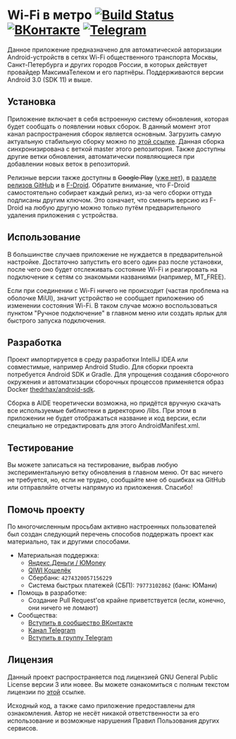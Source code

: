 # Wi-Fi в метро [![Build Status](https://jenkins.thedrhax.pw/job/mosmetro-android-pipeline/branch/master/badge/icon)](https://jenkins.thedrhax.pw/job/mosmetro-android-pipeline/branch/master/) [![ВКонтакте](.github/resources/vk-box.png)](https://vk.com/wifi_v_metro) [![Telegram](.github/resources/telegram.png)](https://t.me/joinchat/0S7nOjfkV2E2OTAy)

Данное приложение предназначено для автоматической авторизации Android-устройств в сетях Wi-Fi общественного транспорта Москвы, Санкт-Петербурга и других городов России, в которых действует провайдер МаксимаТелеком и его партнёры. Поддерживаются версии Android 3.0 (SDK 11) и выше.

## Установка

Приложение включает в себя встроенную систему обновления, которая будет сообщать о появлении новых сборок. В данный момент этот канал распространения сборок является основным. Загрузить самую актуальную стабильную сборку можно по [этой ссылке](https://mosmetro.duckdns.org/api/v1/download.php?branch=master). Данная сборка синхронизирована с веткой master этого репозитория. Также доступны другие ветки обновления, автоматически появляющиеся при добавлении новых веток в репозиторий.

Релизные версии также доступны в ~~Google Play~~ ([уже нет](https://vk.com/wifi_v_metro?w=wall-113596028_4807)), в [разделе релизов GitHub](https://github.com/mosmetro-android/mosmetro-android/releases) и в [F-Droid](https://f-droid.org/packages/pw.thedrhax.mosmetro). Обратите внимание, что F-Droid самостоятельно собирает каждый релиз, из-за чего сборки оттуда подписаны другим ключом. Это означает, что сменить версию из F-Droid на любую другую можно только путём предварительного удаления приложения с устройства.

## Использование

В большинстве случаев приложение не нуждается в предварительной настройке. Достаточно запустить его всего один раз после установки, после чего оно будет отслеживать состояние Wi-Fi и реагировать на подключение к сетям со знакомыми названиями (например, MT_FREE).

Если при соединении с Wi-Fi ничего не происходит (частая проблема на оболочке MiUI), значит устройство не сообщает приложению об изменении состояния Wi-Fi. В таком случае можно воспользоваться пунктом "Ручное подключение" в главном меню или создать ярлык для быстрого запуска подключения.

## Разработка

Проект импортируется в среду разработки IntelliJ IDEA или совместимые, например Android Studio. Для сборки проекта потребуется Android SDK и Gradle. Для упрощения создания сборочного окружения и автоматизации сборочных процессов применяется образ Docker [thedrhax/android-sdk](https://hub.docker.com/r/thedrhax/android-sdk/).

Сборка в AIDE теоретически возможна, но придётся вручную скачать все используемые библиотеки в директорию /libs. При этом в приложении не будет отображаться название и код версии, если специально не отредактировать для этого AndroidManifest.xml.

## Тестирование

Вы можете записаться на тестирование, выбрав любую экспериментальную ветку обновления в главном  меню. От вас ничего не требуется, но, если не трудно, сообщайте мне об ошибках на GitHub или отправляйте отчеты напрямую из приложения. Спасибо!

## Помочь проекту

По многочисленным просьбам активно настроенных пользователей был создан следующий перечень способов поддержать проект как материально, так и другими способами.

* Материальная поддержка:
    * [Яндекс.Деньги / ЮMoney](https://yoomoney.ru/to/410014087156910)
    * [QIWI Кошелёк](https://my.qiwi.com/Dmytryi-KreG6l0snl)
    * Сбербанк: `4274320057156229`
    * Система быстрых платежей (СБП): `79773102862` (банк: ЮМани)
* Помощь в разработке:
    * Создание Pull Request'ов крайне приветствуется (если, конечно, они ничего не ломают)
* Сообщества:
    * [Вступить в сообщество ВКонтакте](https://vk.com/wifi_v_metro)
    * [Канал Telegram](https://t.me/wifi_v_metro)
    * [Вступить в группу Telegram](https://t.me/joinchat/0S7nOjfkV2E2OTAy)

## Лицензия

Данный проект распространяется под лицензией GNU General Public License версии 3 или новее. Вы можете ознакомиться с полным текстом лицензии по [этой](./LICENSE) ссылке.

Исходный код, а также само приложение предоставлены для ознакомления. Автор не несёт никакой ответственности за его использование и возможные нарушения Правил Пользования других сервисов.
